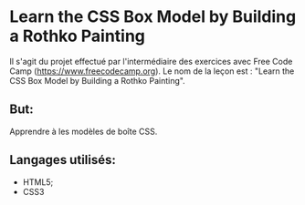 # Learn the CSS Box Model by Building a Rothko Painting

Il s'agit du projet effectué par l'intermédiaire des exercices avec Free Code Camp (https://www.freecodecamp.org). Le nom de la leçon est : "Learn the CSS Box Model by Building a Rothko Painting".

## But:
Apprendre à les modèles de boîte CSS.

## Langages utilisés:
- HTML5;
- CSS3